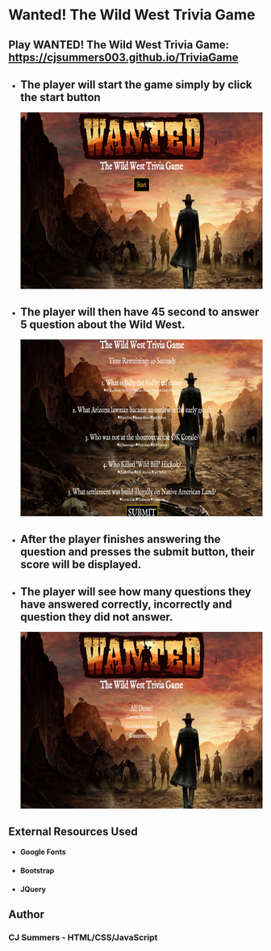 # Wanted! The Wild West Trivia Game

<h2>Play WANTED! The Wild West Trivia Game: <a href="https://cjsummers003.github.io/TriviaGame">https://cjsummers003.github.io/TriviaGame</a> </h2>

<ul>
    <li><h2>The player will start the game simply by click the start button</h2></li>
    <img src="assets/images/wanted-start.jpg" width="600px" height="350px">
    <li><h2>The player will then have 45 second to answer 5 question about the Wild West.</h2></li>
    <img src="assets/images/wanted-quizarea.jpg" width="600px" height="350px">
    <li><h2>After the player finishes answering the question and presses the submit button, their score will be displayed.</h2></li>
    <li><h2>The player will see how many questions they have answered correctly, incorrectly and question they did not answer.</h2></li>
    <img src="assets/images/wanted-results.jpg" width="600px" height="350px"> 
</ul>

<h2>External Resources Used</h2>
<ul>
<li><h4>Google Fonts</h4></li>
<li><h4>Bootstrap</h4></li>
<li><h4>JQuery</h4></li>
</ul>

  
 <h2>Author</h2>
 <h3>CJ Summers - HTML/CSS/JavaScript</h3>

 
